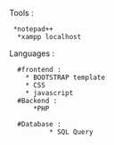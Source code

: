 
  Tools : 

     *notepad++ 
      *xampp localhost
   
Languages :

      #frontend :
		* BOOTSTRAP template 
		* CSS
		* javascript
      #Backend :
	      *PHP
	
      #Database :
    	      * SQL Query
